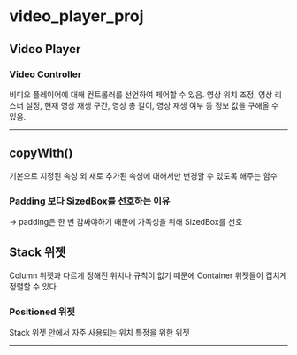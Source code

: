 # video_player_proj

## Video Player

### Video Controller

비디오 플레이어에 대해 컨트롤러를 선언하여 제어할 수 있음.
영상 위치 조정, 영상 리스너 설정, 현재 영상 재생 구간, 영상 총 길이, 영상 재생 여부 등 정보 값을 구해올 수 있음.

---

## copyWith()

기본으로 지정된 속성 외 새로 추가된 속성에 대해서만 변경할 수 있도록 해주는 함수

### Padding 보다 SizedBox를 선호하는 이유

-> padding은 한 번 감싸야하기 때문에 가독성을 위해 SizedBox를 선호

## Stack 위젯

Column 위젯과 다르게 정해진 위치나 규칙이 없기 때문에 Container 위젯들이 겹치게 정렬할 수 있다.

### Positioned 위젯

Stack 위젯 안에서 자주 사용되는 위치 특정을 위한 위젯

---

